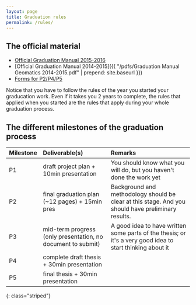 ```yaml
---
layout: page
title: Graduation rules
permalink: /rules/
---
```


## The official material

  - [Official Graduation Manual 2015-2016](http://studenten.tudelft.nl/fileadmin/Files/studentenportal/os/BKspecifiek/Graduation_Manual_Geomatics_2015-2016.pdf)
  - [Official Graduation Manual 2014-2015]({{ "/pdfs/Graduation Manual Geomatics 2014-2015.pdf" | prepend: site.baseurl }}) 
  - [Forms for P2/P4/P5](http://studenten.tudelft.nl/en/students/faculty-specific/architecture/forms/)

Notice that you have to follow the rules of the year you started your graducation work.
Even if it takes you 2 years to complete, the rules that applied when you started are the rules that apply during your whole graduation process.


## The different milestones of the graduation process 

  | Milestone | Deliverable(s) | Remarks |
  |:----------|:---------------|:--------|
  | P1        | draft project plan + 10min presentation | You should know what you will do, but you haven't done the work yet  |
  | P2        | final graduation plan (~12 pages) + 15min pres | Background and methodology should be clear at this stage. And you should have preliminary results. |
  | P3        | mid-term progress (only presentation, no document to submit) | A good idea to have written some parts of the thesis; or it's a very good idea to start thinking about it  |
  | P4        | complete draft thesis + 30min presentation |  |
  | P5        | final thesis + 30min presentation |  |
  {: class="striped"}
